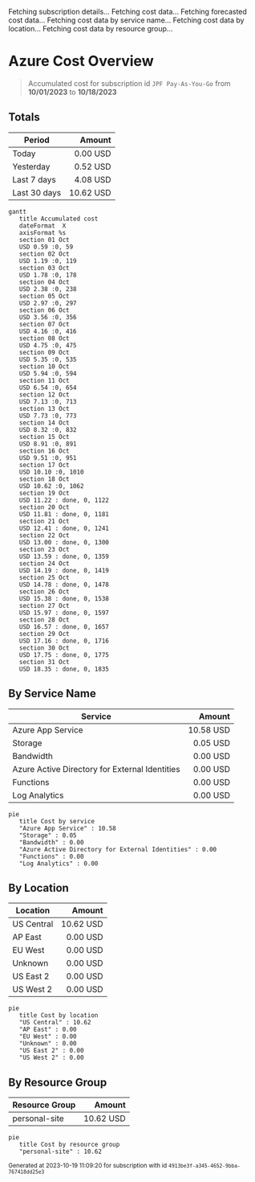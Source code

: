 Fetching subscription details...
Fetching cost data...
Fetching forecasted cost data...
Fetching cost data by service name...
Fetching cost data by location...
Fetching cost data by resource group...
# Azure Cost Overview

> Accumulated cost for subscription id `JPF Pay-As-You-Go` from **10/01/2023** to **10/18/2023**

## Totals

|Period|Amount|
|---|---:|
|Today|0.00 USD|
|Yesterday|0.52 USD|
|Last 7 days|4.08 USD|
|Last 30 days|10.62 USD|

```mermaid
gantt
   title Accumulated cost
   dateFormat  X
   axisFormat %s
   section 01 Oct
   USD 0.59 :0, 59
   section 02 Oct
   USD 1.19 :0, 119
   section 03 Oct
   USD 1.78 :0, 178
   section 04 Oct
   USD 2.38 :0, 238
   section 05 Oct
   USD 2.97 :0, 297
   section 06 Oct
   USD 3.56 :0, 356
   section 07 Oct
   USD 4.16 :0, 416
   section 08 Oct
   USD 4.75 :0, 475
   section 09 Oct
   USD 5.35 :0, 535
   section 10 Oct
   USD 5.94 :0, 594
   section 11 Oct
   USD 6.54 :0, 654
   section 12 Oct
   USD 7.13 :0, 713
   section 13 Oct
   USD 7.73 :0, 773
   section 14 Oct
   USD 8.32 :0, 832
   section 15 Oct
   USD 8.91 :0, 891
   section 16 Oct
   USD 9.51 :0, 951
   section 17 Oct
   USD 10.10 :0, 1010
   section 18 Oct
   USD 10.62 :0, 1062
   section 19 Oct
   USD 11.22 : done, 0, 1122
   section 20 Oct
   USD 11.81 : done, 0, 1181
   section 21 Oct
   USD 12.41 : done, 0, 1241
   section 22 Oct
   USD 13.00 : done, 0, 1300
   section 23 Oct
   USD 13.59 : done, 0, 1359
   section 24 Oct
   USD 14.19 : done, 0, 1419
   section 25 Oct
   USD 14.78 : done, 0, 1478
   section 26 Oct
   USD 15.38 : done, 0, 1538
   section 27 Oct
   USD 15.97 : done, 0, 1597
   section 28 Oct
   USD 16.57 : done, 0, 1657
   section 29 Oct
   USD 17.16 : done, 0, 1716
   section 30 Oct
   USD 17.75 : done, 0, 1775
   section 31 Oct
   USD 18.35 : done, 0, 1835
```

## By Service Name

|Service|Amount|
|---|---:|
|Azure App Service|10.58 USD|
|Storage|0.05 USD|
|Bandwidth|0.00 USD|
|Azure Active Directory for External Identities|0.00 USD|
|Functions|0.00 USD|
|Log Analytics|0.00 USD|

```mermaid
pie
   title Cost by service
   "Azure App Service" : 10.58
   "Storage" : 0.05
   "Bandwidth" : 0.00
   "Azure Active Directory for External Identities" : 0.00
   "Functions" : 0.00
   "Log Analytics" : 0.00
```

## By Location

|Location|Amount|
|---|---:|
|US Central|10.62 USD|
|AP East|0.00 USD|
|EU West|0.00 USD|
|Unknown|0.00 USD|
|US East 2|0.00 USD|
|US West 2|0.00 USD|

```mermaid
pie
   title Cost by location
   "US Central" : 10.62
   "AP East" : 0.00
   "EU West" : 0.00
   "Unknown" : 0.00
   "US East 2" : 0.00
   "US West 2" : 0.00
```

## By Resource Group

|Resource Group|Amount|
|---|---:|
|personal-site|10.62 USD|

```mermaid
pie
   title Cost by resource group
   "personal-site" : 10.62
```

<sup>Generated at 2023-10-19 11:09:20 for subscription with id `4913be3f-a345-4652-9bba-767418dd25e3`</sup>
